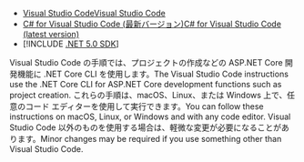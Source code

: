 * [<span data-ttu-id="f1c41-101">Visual Studio Code</span><span class="sxs-lookup"><span data-stu-id="f1c41-101">Visual Studio Code</span></span>](https://code.visualstudio.com/download)
* [<span data-ttu-id="f1c41-102">C# for Visual Studio Code (最新バージョン)</span><span class="sxs-lookup"><span data-stu-id="f1c41-102">C# for Visual Studio Code (latest version)</span></span>](https://marketplace.visualstudio.com/items?itemName=ms-dotnettools.csharp)
* [!INCLUDE [.NET 5.0 SDK](~/includes/5.0-SDK.md)]

<span data-ttu-id="f1c41-103">Visual Studio Code の手順では、プロジェクトの作成などの ASP.NET Core 開発機能に .NET Core CLI を使用します。</span><span class="sxs-lookup"><span data-stu-id="f1c41-103">The Visual Studio Code instructions use the .NET Core CLI for ASP.NET Core development functions such as project creation.</span></span> <span data-ttu-id="f1c41-104">これらの手順は、macOS、Linux、または Windows 上で、任意のコード エディターを使用して実行できます。</span><span class="sxs-lookup"><span data-stu-id="f1c41-104">You can follow these instructions on macOS, Linux, or Windows and with any code editor.</span></span> <span data-ttu-id="f1c41-105">Visual Studio Code 以外のものを使用する場合は、軽微な変更が必要になることがあります。</span><span class="sxs-lookup"><span data-stu-id="f1c41-105">Minor changes may be required if you use something other than Visual Studio Code.</span></span>
